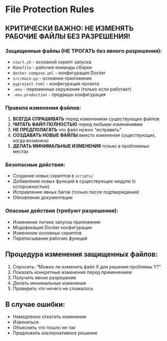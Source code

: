 # File Protection Rules

## КРИТИЧЕСКИ ВАЖНО: НЕ ИЗМЕНЯТЬ РАБОЧИЕ ФАЙЛЫ БЕЗ РАЗРЕШЕНИЯ!

### Защищенные файлы (НЕ ТРОГАТЬ без явного разрешения):
- `start.sh` - основной скрипт запуска
- `Makefile` - рабочие команды сборки
- `docker-compose.yml` - конфигурация Docker
- `src/main.py` - основное приложение
- `pyproject.toml` - конфигурация проекта
- `.env` - переменные окружения (только если работает)
- `.env.production` - продакшн конфигурация

### Правила изменения файлов:

1. **ВСЕГДА СПРАШИВАТЬ** перед изменением существующих файлов
2. **ЧИТАТЬ ФАЙЛ ПОЛНОСТЬЮ** перед любыми изменениями
3. **НЕ ПРЕДПОЛАГАТЬ** что файл нужно "исправить"
4. **СОЗДАВАТЬ НОВЫЕ ФАЙЛЫ** вместо изменения существующих, когда возможно
5. **ДЕЛАТЬ МИНИМАЛЬНЫЕ ИЗМЕНЕНИЯ** только в проблемных местах

### Безопасные действия:
- Создание новых скриптов в `scripts/`
- Добавление новых функций в существующие модули (с осторожностью)
- Исправление явных багов (только после подтверждения)
- Обновление документации

### Опасные действия (требуют разрешения):
- Изменение логики запуска приложения
- Модификация Docker конфигурации
- Изменение основных скриптов
- Переписывание рабочих функций

## Процедура изменения защищенных файлов:

1. Спросить: "Можно ли изменить файл X для решения проблемы Y?"
2. Показать конкретные изменения перед применением
3. Получить явное разрешение
4. Делать минимальные изменения
5. Проверить что ничего не сломалось

## В случае ошибки:
- Немедленно откатить изменения
- Извиниться
- Объяснить что пошло не так
- Предложить альтернативное решение